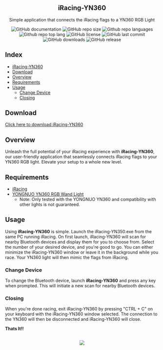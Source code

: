 <h2 align="center">iRacing-YN360</h2>
<p align="center">Simple application that connects the iRacing flags to a YN360 RGB Light</p>
<div align="center">
  
  ![GitHub documentation](https://img.shields.io/badge/documentation-yes-brightgreen.svg?style=flat-square)
  ![GitHub repo size](https://img.shields.io/github/repo-size/chrisjameschamp/iRacing-YN360?style=flat-square)
  ![Github repo languages](https://img.shields.io/github/languages/count/chrisjameschamp/iRacing-YN360?style=flat-square)
  ![Github repo top lang](https://img.shields.io/github/languages/top/chrisjameschamp/iRacing-YN360?style=flat-square)
  ![GitHub license](https://img.shields.io/badge/License-MIT-yellow.svg?style=flat-square)
  ![GitHub last commit](https://img.shields.io/github/last-commit/chrisjameschamp/iRacing-YN360?style=flat-square)
  ![GitHub downloads](https://img.shields.io/github/downloads/chrisjameschamp/iRacing-YN360/total?style=flat-square)
  ![GitHub release](https://img.shields.io/github/v/release/chrisjameschamp/iRacing-YN360?style=flat-square&display_name=tag)
  
</div>

## Index

* [iRacing-YN360](#iracing-yn360)
* [Download](#download)
* [Overview](#overview)
* [Requirements](#requirements)
* [Usage](#usage)
  * [Change Device](#change-device)
  * [Closing](#closing)  

## Download

[Click here to download iRacing-YN360](https://github.com/chrisjameschamp/iRacing-YN360/releases)

## Overview

Unleash the full potential of your iRacing experience with **iRacing-YN360**, our user-friendly application that seamlessly connects iRacing flags to your YN360 RGB light. Elevate your setup to a whole new level.

## Requirements

* [iRacing](https://bit.ly/2WvCMTK)
* [YONGNUO YN360 RGB Wand Light](https://www.amazon.com/YONGNUO-YN360-Upgraded-Adjustable-Temperature/dp/B07VPVNV3M/)
  * Note: Only tested with the YONGNUO YN360 and compatibility with other lights is not guaranteed.

## Usage

Using **iRacing-YN360** is simple. Launch the iRacing-YN350.exe from the same PC running iRacing. On first launch, iRacing-YN360 will scan for nearby Bluetooth devices and display them for you to choose from. Select the number of your desired device, and you're good to go. You can either minimize the iRacing-YN360 window or leave it in the background while you race. Your YN360 light will then mimic the flags from iRacing.

### Change Device

To change the Bluetooth device, launch **iRacing-YN360** and press any key when prompted. This will initiate a new scan for nearby Bluetooth devices.

### Closing

When you're done racing, exit iRacing-YN360 by pressing "CTRL + C" on your keyboard with the iRacing-YN360 window selected. The connection to the YN360 will then be disconnected and iRacing-YN360 will close.

**Thats It!!**

## 
<div align="center">
  <a href="https://paypal.me/Champeau?country.x=US&locale.x=en_US"><img src="https://img.shields.io/badge/Buy_Me_A_Coffee-FFDD00?style=for-the-badge&logo=buy-me-a-coffee&logoColor=black"></a>
</div>
